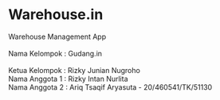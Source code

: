 # Warehouse.in
Warehouse Management App
<br/>
<br/>
Nama Kelompok : Gudang.in
<br/>
<br/>
Ketua Kelompok : Rizky Junian Nugroho <br/>
Nama Anggota 1 : Rizky Intan Nurlita <br/>
Nama Anggota 2 : Ariq Tsaqif Aryasuta - 20/460541/TK/51130<br/>
